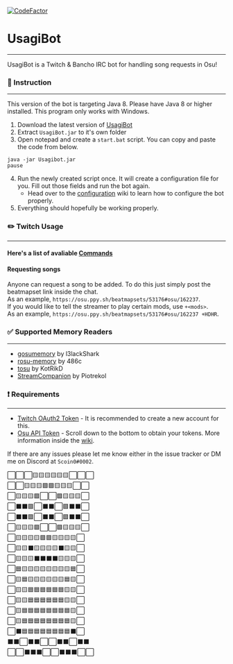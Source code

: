 [![CodeFactor](https://www.codefactor.io/repository/github/scoin0/usagibot/badge)](https://www.codefactor.io/repository/github/scoin0/usagibot)
# UsagiBot 
---
UsagiBot is a Twitch & Bancho IRC bot for handling song requests in Osu!

### :blue_book: Instruction

---
This version of the bot is targeting Java 8. Please have Java 8 or higher installed.
This program only works with Windows.

1. Download the latest version of [UsagiBot](https://github.com/Scoin0/UsagiBot/releases)
2. Extract `UsagiBot.jar` to it's own folder
3. Open notepad and create a `start.bat` script. You can copy and paste the code from below.
```
java -jar Usagibot.jar
pause
```
4. Run the newly created script once. It will create a configuration file for you. Fill out those fields and run the bot again.
    * Head over to the [configuration](https://github.com/Scoin0/UsagiBot/wiki/Configuration) wiki to learn how to configure the bot properly.
5. Everything should hopefully be working properly.

### :pencil2: Twitch Usage

---
#### Here's a list of avaliable [Commands](https://github.com/Scoin0/UsagiBot/wiki/Commands)

#### Requesting songs
Anyone can request a song to be added. To do this just simply post the beatmapset link inside the chat.    
As an example, `https://osu.ppy.sh/beatmapsets/53176#osu/162237`.     
If you would like to tell the streamer to play certain mods, use `+<mods>`.    
As an example, `https://osu.ppy.sh/beatmapsets/53176#osu/162237 +HDHR`.

### :white_check_mark: Supported Memory Readers

---

* [gosumemory](https://github.com/l3lackShark/gosumemory) by l3lackShark
* [rosu-memory](https://github.com/486c/rosu-memory) by 486c     
* [tosu](https://github.com/KotRikD/tosu) by KotRikD     
* [StreamCompanion](https://github.com/Piotrekol/StreamCompanion) by Piotrekol     

### :heavy_exclamation_mark: Requirements

---

* [Twitch OAuth2 Token](https://twitchapps.com/tmi/) - It is recommended to create a new account for this.
* [Osu API Token](https://osu.ppy.sh/home/account/edit) - Scroll down to the bottom to obtain your tokens. More information inside the [wiki](https://github.com/Scoin0/UsagiBot/wiki/Configuration).

If there are any issues please let me know either in the issue tracker or DM me on Discord at `Scoin0#0002`.     

<div>
⬜⬜⬜🟨🟨🟨🟨🟨🟨⬜⬜⬜<br>
⬜⬜🟨🟨🟨🟪🟪🟨🟨🟨⬜⬜<br>
⬜🟨🟨🟨🟪⬜⬜🟪🟨🟨🟨⬜<br>
⬜⬛⬛🟪⬜⬛⬛⬜🟪⬛⬛⬜<br>
⬜⬛⬛🟪⬜⬛⬛⬜🟪⬛⬛⬜<br>
⬜🟨🟨🟨🟪⬜⬜🟪🟨🟨🟨⬜<br>
⬜🟨🟨🟨🟨🟪🟪🟨🟨🟨🟨⬜<br>
⬜🟨🟨⬛🟨🟨🟨🟨⬛🟨🟨⬜<br>
⬜🟨🟨🟨⬛⬛⬛⬛🟨🟨🟨⬜<br>
⬜🟦🟨🟨🟨🟨🟨🟨🟨🟨🟦⬜<br>
⬜🟨🟦🟨🟨🟨🟨🟨🟨🟦🟨⬜<br>
⬜🟨🟨🟦🟦🟦🟦🟦🟦🟨🟨⬜<br>
⬜🟨🟨🟦🟦🟦🟦🟦🟦🟨🟨⬜<br>
⬜🟨🟦🟦🟦🟦🟦🟦🟦🟦🟨⬜<br>
⬜🟨🟦🟦🟦🟦🟦🟦🟦🟦🟨⬜<br>
⬜⬛🟦🟦🟦🟦🟦🟦🟦🟦⬛⬜<br>
⬛⬛⬜⬛⬛⬜⬜⬛⬛⬜⬛⬛<br>
⬜⬜⬛⬛⬛⬜⬜⬛⬛⬛⬜⬜<br>
</div>

